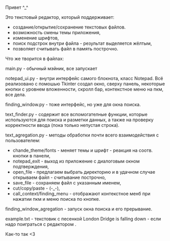 Привет ^_^

Это текстовый редактор, который поддерживает:
* создание/открытие/сохранение текстовых файлов.
* возможность смены темы приложения,
* изменение шрифтов,
* поиск подстрок внутри файла - результат выделяется жёлтым,
* позволяет считывать файл в память построчно.


Что же творится в файлах:

main.py - обычный мэйник, все запускает

notepad_ui.py - внутри интерфейс самого блокнота, класс Notepad. Всё реализовано с помошью Tkinter создал окно, сверху панель, некоторые кнопки с уровнем вложенности, скролл бар, контекстное меню на пкм, все дела.

finding_window.py - тоже интерфейс, но уже для окна поиска.

text_finder.py - содержит все вспомогателные функции, которые используются для поиска и разметки данных, а также на проверку корректности ввода (пока только непустая строка).

text_agregation.py - методы обработки почти всего взаимодействия с пользователем:

* chande_theme/fonts - меняет темы и шрифт - реакция на соотв. кнопки в панели,
* notepad_exit - выход из приложение с диалоговым окном подтверждения,
* open_file - предлагаем выбрать директорию и в удачном случае открываем файл - считывание построчно,
* save_file - сохраняем файл с указанным именем,
* cut/copy/paste - (-_-),
* call_context/finding_menu - отображают контекстное менб при нажатии пкм и меню поиска по кнопке.


finding_window_agregation - запуск окна поиска и его прерывание.

example.txt - текстовик с песенкой London Dridge is falling down - если надо поиграться с редактором .

Как-то так <3

